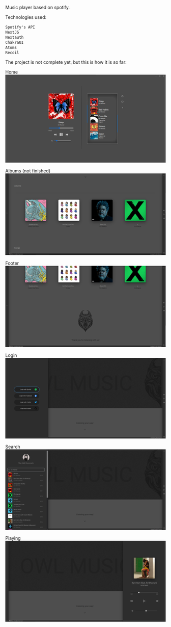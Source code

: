 Music player based on spotify.

Technologies used:

    Spotify's API
    NextJS
    Nextauth
    ChakraUI
    Atoms
    Recoil


The project is not complete yet, but this is how it is so far:

Home
![alt text](https://github.com/lpegs/owlmusic/blob/main/public/app/main.png?raw=true)

Albums (not finished)
![alt text](https://github.com/lpegs/owlmusic/blob/main/public/app/albums_not_finished.png?raw=true)

Footer
![alt text](https://github.com/lpegs/owlmusic/blob/main/public/app/footer.png?raw=true)

Login
![alt text](https://github.com/lpegs/owlmusic/blob/main/public/app/login.png?raw=true)

Search
![alt text](https://github.com/lpegs/owlmusic/blob/main/public/app/search.png?raw=true)

Playing
![alt text](https://github.com/lpegs/owlmusic/blob/main/public/app/playing.png?raw=true)





